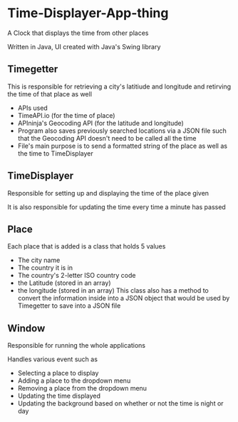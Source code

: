 # Time-Displayer-App-thing
 A Clock that displays the time from other places
 
 Written in Java, UI created with Java's Swing library

## Timegetter
 This is responsible for retrieving a city's latitiude and longitude and retirving the time of that place as well

 -  APIs used
  - TimeAPI.io (for the time of place)
  - APIninja's Geocoding API (for the latitude and longitude)
 -  Program also saves previously searched locations via a JSON file such that the Geocoding API doesn't need to be called all the time
 -  File's main purpose is to send a formatted string of the place as well as the time to TimeDisplayer

## TimeDisplayer
 Responsible for setting up and displaying the time of the place given

 It is also responsible for updating the time every time a minute has passed

## Place
 Each place that is added is a class that holds 5 values
  - The city name
  - The country it is in
  - The country's 2-letter ISO country code
  - the Latitude (stored in an array)
  - the longitude (stored in an array)
 This class also has a method to convert the information inside into a JSON object that would be used by Timegetter to save into a JSON file

## Window 
 Responsible for running the whole applications

 Handles various event such as 
  - Selecting a place to display
  - Adding a place to the dropdown menu
  - Removing a place from the dropdown menu
  - Updating the time displayed
  - Updating the background based on whether or not the time is night or day
